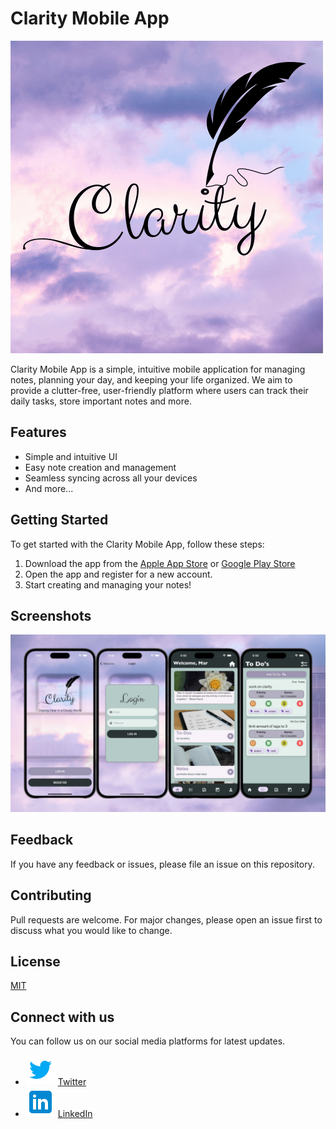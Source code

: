 # Clarity Mobile App

![Clarity Logo](./app/assets/clarity.png)

Clarity Mobile App is a simple, intuitive mobile application for managing notes, planning your day, and keeping your life organized. We aim to provide a clutter-free, user-friendly platform where users can track their daily tasks, store important notes and more.

## Features

- Simple and intuitive UI
- Easy note creation and management
- Seamless syncing across all your devices
- And more...

## Getting Started

To get started with the Clarity Mobile App, follow these steps:

1. Download the app from the [Apple App Store](https://www.apple.com/app-store/) or [Google Play Store](https://play.google.com/store)
2. Open the app and register for a new account.
3. Start creating and managing your notes!

## Screenshots

![App Screenshot](./app/assets/ClarityMobile.png)

## Feedback

If you have any feedback or issues, please file an issue on this repository.

## Contributing

Pull requests are welcome. For major changes, please open an issue first to discuss what you would like to change.

## License

[MIT](https://choosealicense.com/licenses/mit/)

## Connect with us

You can follow us on our social media platforms for latest updates.

- ![Twitter](./app/assets/icons8-twitter-48.png) [Twitter](https://twitter.com/_marlisa_dev)
- ![LinkedIn](./app/assets/icons8-linkedin-48.png) [LinkedIn](https://www.linkedin.com/in/marlisapee/)
